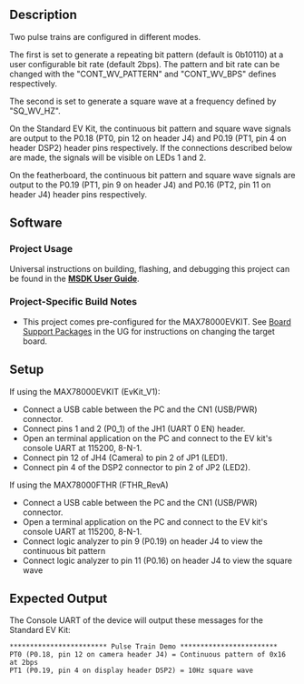 ## Description

Two pulse trains are configured in different modes.  

The first is set to generate a repeating bit pattern (default is 0b10110) at a user configurable bit rate (default 2bps). The pattern and bit rate can be changed with the "CONT\_WV\_PATTERN" and "CONT\_WV\_BPS" defines respectively.

The second is set to generate a square wave at a frequency defined by "SQ\_WV\_HZ".

On the Standard EV Kit, the continuous bit pattern and square wave signals are output to the P0.18 (PT0, pin 12 on header J4) and P0.19 (PT1, pin 4 on header DSP2) header pins respectively. If the connections described below are made, the signals will be visible on LEDs 1 and 2.

On the featherboard, the continuous bit pattern and square wave signals are output to the P0.19 (PT1, pin 9 on header J4) and P0.16 (PT2, pin 11 on header J4) header pins respectively.

## Software

### Project Usage

Universal instructions on building, flashing, and debugging this project can be found in the **[MSDK User Guide](https://analog-devices-msdk.github.io/msdk/USERGUIDE/)**.

### Project-Specific Build Notes

* This project comes pre-configured for the MAX78000EVKIT.  See [Board Support Packages](https://analog-devices-msdk.github.io/msdk/USERGUIDE/#board-support-packages) in the UG for instructions on changing the target board.

## Setup

If using the MAX78000EVKIT (EvKit_V1):
-   Connect a USB cable between the PC and the CN1 (USB/PWR) connector.
-   Connect pins 1 and 2 (P0_1) of the JH1 (UART 0 EN) header.
-   Open an terminal application on the PC and connect to the EV kit's console UART at 115200, 8-N-1.
-   Connect pin 12 of JH4 (Camera) to pin 2 of JP1 (LED1).
-   Connect pin 4 of the DSP2 connector to pin 2 of JP2 (LED2).

If using the MAX78000FTHR (FTHR_RevA)
-   Connect a USB cable between the PC and the CN1 (USB/PWR) connector.
-   Open a terminal application on the PC and connect to the EV kit's console UART at 115200, 8-N-1.
-   Connect logic analyzer to pin 9 (P0.19) on header J4 to view the continuous bit pattern
-   Connect logic analyzer to pin 11 (P0.16) on header J4 to view the square wave

## Expected Output

The Console UART of the device will output these messages for the Standard EV Kit:

```
************************ Pulse Train Demo ************************
PT0 (P0.18, pin 12 on camera header J4) = Continuous pattern of 0x16 at 2bps
PT1 (P0.19, pin 4 on display header DSP2) = 10Hz square wave
```
